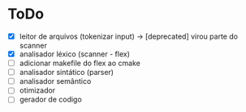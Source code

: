 # ToDo
- [X] leitor de arquivos (tokenizar input) -> \[deprecated\] virou parte do scanner
- [X] analisador léxico (scanner - flex)
- [ ] adicionar makefile do flex ao cmake
- [ ] analisador sintático (parser)
- [ ] analisador semântico 
- [ ] otimizador 
- [ ] gerador de codigo
